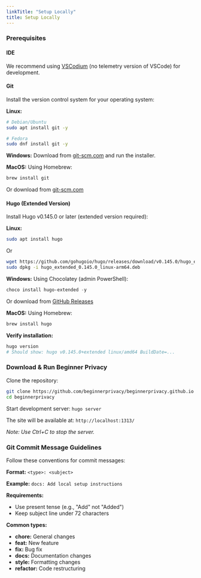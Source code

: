 ```yaml
---
linkTitle: "Setup Locally"
title: Setup Locally
---
```

### Prerequisites
#### IDE
We recommend using [VSCodium](https://vscodium.com/) (no telemetry version of VSCode) for development.

#### Git
Install the version control system for your operating system:

**Linux:**
```bash
# Debian/Ubuntu
sudo apt install git -y

# Fedora
sudo dnf install git -y
```

**Windows:**
Download from [git-scm.com](https://git-scm.com/downloads/win) and run the installer.

**MacOS:**
Using Homebrew:
```bash
brew install git
```
Or download from [git-scm.com](https://git-scm.com/downloads/mac)

#### Hugo (Extended Version)
Install Hugo v0.145.0 or later (extended version required):

**Linux:**
```bash
sudo apt install hugo
```
Or
```bash
wget https://github.com/gohugoio/hugo/releases/download/v0.145.0/hugo_extended_0.145.0_linux-arm64.deb
sudo dpkg -i hugo_extended_0.145.0_linux-arm64.deb
```

**Windows:**
Using Chocolatey (admin PowerShell):

```powershell
choco install hugo-extended -y
```
Or download from [GitHub Releases](https://github.com/gohugoio/hugo/releases)

**MacOS:**
Using Homebrew:
```bash
brew install hugo
```

**Verify installation:**
```bash
hugo version
# Should show: hugo v0.145.0+extended linux/amd64 BuildDate=...
```

### Download & Run Beginner Privacy
Clone the repository:
```bash
git clone https://github.com/beginnerprivacy/beginnerprivacy.github.io
cd beginnerprivacy
```

Start development server:
`hugo server`

The site will be available at:
`http://localhost:1313/`

*Note: Use Ctrl+C to stop the server.*

### Git Commit Message Guidelines
Follow these conventions for commit messages:

**Format:**
`<type>: <subject>`

**Example:**
`docs: Add local setup instructions`

**Requirements:**
- Use present tense (e.g., "Add" not "Added")
- Keep subject line under 72 characters

**Common types:**
- **chore:** General changes
- **feat:** New feature
- **fix:** Bug fix
- **docs:** Documentation changes
- **style:** Formatting changes
- **refactor:** Code restructuring
